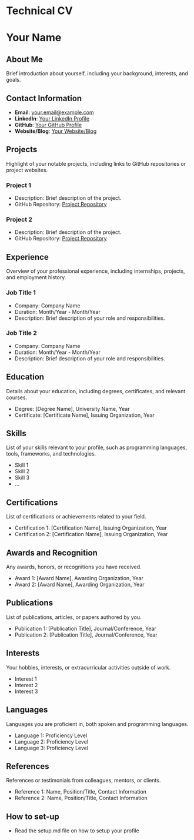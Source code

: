 # Technical CV
# Your Name

## About Me

Brief introduction about yourself, including your background, interests, and goals.

## Contact Information

- **Email**: your.email@example.com
- **LinkedIn**: [Your LinkedIn Profile](https://www.linkedin.com/in/your-profile)
- **GitHub**: [Your GitHub Profile](https://github.com/your-username)
- **Website/Blog**: [Your Website/Blog](https://www.yourwebsite.com)

## Projects

Highlight of your notable projects, including links to GitHub repositories or project websites.

### Project 1
- Description: Brief description of the project.
- GitHub Repository: [Project Repository](https://github.com/your-username/project-repo)

### Project 2
- Description: Brief description of the project.
- GitHub Repository: [Project Repository](https://github.com/your-username/project-repo)


## Experience

Overview of your professional experience, including internships, projects, and employment history.

### Job Title 1
- Company: Company Name
- Duration: Month/Year - Month/Year
- Description: Brief description of your role and responsibilities.

### Job Title 2
- Company: Company Name
- Duration: Month/Year - Month/Year
- Description: Brief description of your role and responsibilities.

## Education

Details about your education, including degrees, certificates, and relevant courses.

- Degree: [Degree Name], University Name, Year
- Certificate: [Certificate Name], Issuing Organization, Year

## Skills

List of your skills relevant to your profile, such as programming languages, tools, frameworks, and technologies.

- Skill 1
- Skill 2
- Skill 3
- ...

## Certifications

List of certifications or achievements related to your field.

- Certification 1: [Certification Name], Issuing Organization, Year
- Certification 2: [Certification Name], Issuing Organization, Year

## Awards and Recognition

Any awards, honors, or recognitions you have received.

- Award 1: [Award Name], Awarding Organization, Year
- Award 2: [Award Name], Awarding Organization, Year

## Publications

List of publications, articles, or papers authored by you.

- Publication 1: [Publication Title], Journal/Conference, Year
- Publication 2: [Publication Title], Journal/Conference, Year

## Interests

Your hobbies, interests, or extracurricular activities outside of work.

- Interest 1
- Interest 2
- Interest 3

## Languages

Languages you are proficient in, both spoken and programming languages.

- Language 1: Proficiency Level
- Language 2: Proficiency Level
- Language 3: Proficiency Level

## References

References or testimonials from colleagues, mentors, or clients.

- Reference 1: Name, Position/Title, Contact Information
- Reference 2: Name, Position/Title, Contact Information

## How to set-up
- Read the setup.md file on how to setup your profile

